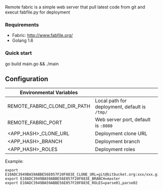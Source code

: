 Remote fabric is a simple web server that pull latest code from git and execut fabfile.py for deployment

### Requirements

- Fabric: http://www.fabfile.org/
- Golang 1.6

### Quick start
go build main.go && ./main

## Configuration

| Environmental Variables       |                                                 |
|-------------------------------|-------------------------------------------------|
| REMOTE_FABRIC_CLONE_DIR_PATH  | Local path for deployment, default is `/tmp/`   |
| REMOTE_FABRIC_PORT            | Web server port, default is `:8080`             |
| <APP_HASH>_CLONE_URL          | Deployment clone URL                            |
| <APP_HASH>_BRANCH             | Deployment branch                               |
| <APP_HASH>_ROLES              | Deployment roles                                |


Example:
```
export E10ADC3949BA59ABBE56E057F20F883E_CLONE_URL=git@bitbucket.org:xxx/xxx.git
export E10ADC3949BA59ABBE56E057F20F883E_BRANCH=master
export E10ADC3949BA59ABBE56E057F20F883E_ROLES=parse01,parse02
```
